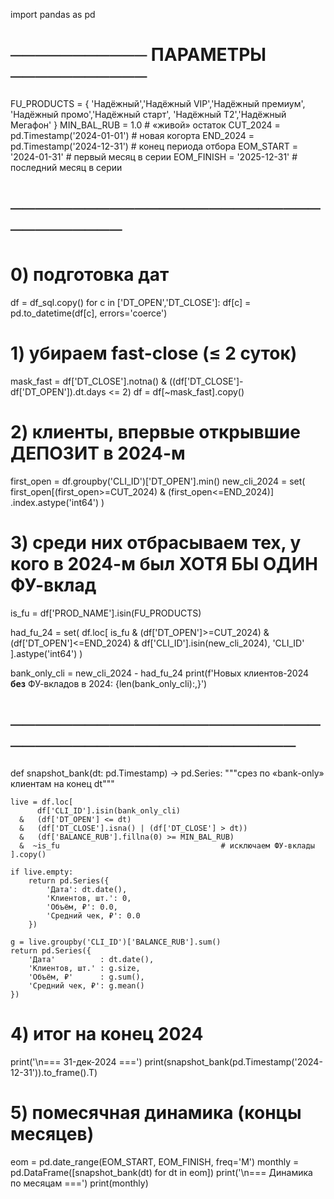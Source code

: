 import pandas as pd

# ─────────── ПАРАМЕТРЫ ───────────
FU_PRODUCTS = {
    'Надёжный','Надёжный VIP','Надёжный премиум',
    'Надёжный промо','Надёжный старт',
    'Надёжный T2','Надёжный Мегафон'
}
MIN_BAL_RUB = 1.0                               # «живой» остаток
CUT_2024    = pd.Timestamp('2024-01-01')        # новая когорта
END_2024    = pd.Timestamp('2024-12-31')        # конец периода отбора
EOM_START   = '2024-01-31'                      # первый месяц в серии
EOM_FINISH  = '2025-12-31'                      # последний месяц в серии
# ──────────────────────────────────

# 0) подготовка дат
df = df_sql.copy()
for c in ['DT_OPEN','DT_CLOSE']:
    df[c] = pd.to_datetime(df[c], errors='coerce')

# 1) убираем fast-close (≤ 2 суток)
mask_fast = df['DT_CLOSE'].notna() & ((df['DT_CLOSE']-df['DT_OPEN']).dt.days <= 2)
df = df[~mask_fast].copy()

# 2) клиенты, впервые открывшие ДЕПОЗИТ в 2024-м
first_open = df.groupby('CLI_ID')['DT_OPEN'].min()
new_cli_2024 = set(
    first_open[(first_open>=CUT_2024) & (first_open<=END_2024)]
      .index.astype('int64')
)

# 3) среди них отбрасываем тех, у кого в 2024-м был ХОТЯ БЫ ОДИН ФУ-вклад
is_fu = df['PROD_NAME'].isin(FU_PRODUCTS)

had_fu_24 = set(
    df.loc[
         is_fu
       & (df['DT_OPEN']>=CUT_2024) & (df['DT_OPEN']<=END_2024)
       & df['CLI_ID'].isin(new_cli_2024),
       'CLI_ID'
    ].astype('int64')
)

bank_only_cli = new_cli_2024 - had_fu_24
print(f'Новых клиентов-2024 **без** ФУ-вкладов в 2024: {len(bank_only_cli):,}')

# ────────────────────────────────────────────────
def snapshot_bank(dt: pd.Timestamp) -> pd.Series:
    """срез по «bank-only» клиентам на конец dt"""

    live = df.loc[
          df['CLI_ID'].isin(bank_only_cli)
      &   (df['DT_OPEN'] <= dt)
      &   (df['DT_CLOSE'].isna() | (df['DT_CLOSE'] > dt))
      &   (df['BALANCE_RUB'].fillna(0) >= MIN_BAL_RUB)
      &  ~is_fu                                    # исключаем ФУ-вклады
    ].copy()

    if live.empty:
        return pd.Series({
            'Дата': dt.date(),
            'Клиентов, шт.': 0,
            'Объём, ₽': 0.0,
            'Средний чек, ₽': 0.0
        })

    g = live.groupby('CLI_ID')['BALANCE_RUB'].sum()
    return pd.Series({
        'Дата'          : dt.date(),
        'Клиентов, шт.' : g.size,
        'Объём, ₽'      : g.sum(),
        'Средний чек, ₽': g.mean()
    })

# 4) итог на конец 2024
print('\n=== 31-дек-2024 ===')
print(snapshot_bank(pd.Timestamp('2024-12-31')).to_frame().T)

# 5) помесячная динамика (концы месяцев)
eom = pd.date_range(EOM_START, EOM_FINISH, freq='M')
monthly = pd.DataFrame([snapshot_bank(dt) for dt in eom])
print('\n=== Динамика по месяцам ===')
print(monthly)
